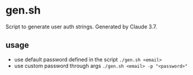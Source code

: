 # gen.sh
Script to generate user auth strings.
Generated by Claude 3.7.

## usage
- use default password defined in the script
```./gen.sh <email>```
- use custom password through args
```./gen.sh <email> -p "<password>"```
